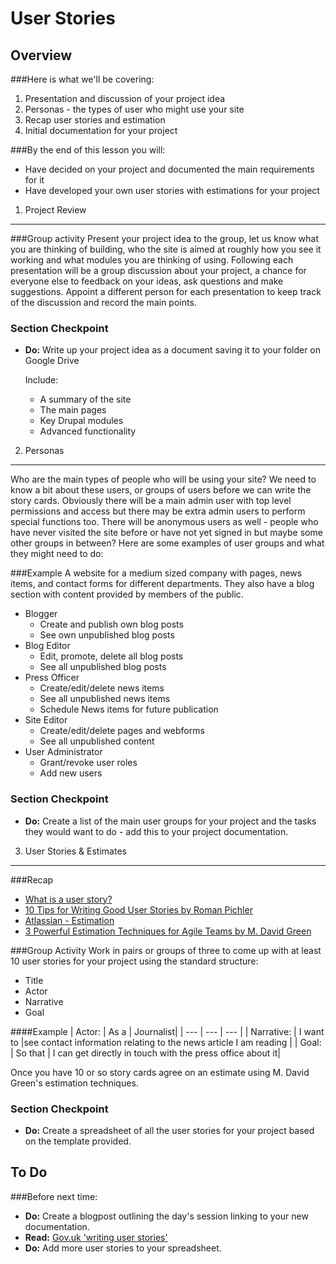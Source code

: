 User Stories
============

Overview
--------
###Here is what we'll be covering:

1. Presentation and discussion of your project idea
2. Personas - the types of user who might use your site
3. Recap user stories and estimation 
4. Initial documentation for your project

###By the end of this lesson you will:

* Have decided on your project and documented the main requirements for it
* Have developed your own user stories with estimations for your project


1) Project Review
-----------------
###Group activity
Present your project idea to the group, let us know what you are thinking of building, who the site is aimed at roughly how you see it working and what modules you are thinking of using. Following each presentation will be a group discussion about your project, a chance for everyone else to feedback on your ideas, ask questions and make suggestions. Appoint a different person for each presentation to keep track of the discussion and record the main points.

### Section Checkpoint

* __Do:__ Write up your project idea as a document saving it to your folder on Google Drive

  Include:
  * A summary of the site
  * The main pages
  * Key Drupal modules
  * Advanced functionality

2) Personas
-----------
Who are the main types of people who will be using your site? We need to know a bit about these users, or groups of users before we can write the story cards. Obviously there will be a main admin user with top level permissions and access but there may be extra admin users to perform special functions too. There will be anonymous users as well - people who have never visited the site before or have not yet signed in but maybe some other groups in between? Here are some examples of user groups and what they might need to do:

###Example
A website for a medium sized company with pages, news items, and contact forms for different departments. They also have a blog section with content provided by members of the public.

* Blogger
  * Create and publish own blog posts
  * See own unpublished blog posts
* Blog Editor
  * Edit, promote, delete all blog posts
  * See all unpublished blog posts
* Press Officer 
  * Create/edit/delete news items
  * See all unpublished news items
  * Schedule News items for future publication
* Site Editor
  * Create/edit/delete pages and webforms
  * See all unpublished content
* User Administrator
  * Grant/revoke user roles
  * Add new users

### Section Checkpoint
* __Do:__ Create a list of the main user groups for your project and the tasks they would want to do - add this to your project documentation.

3) User Stories & Estimates
---------------------------
###Recap
* [What is a user story?](https://www.mountaingoatsoftware.com/agile/user-stories)
* [10 Tips for Writing Good User Stories by Roman Pichler](http://www.romanpichler.com/blog/10-tips-writing-good-user-stories/)
* [Atlassian - Estimation](https://www.atlassian.com/agile/estimation/)
* [3 Powerful Estimation Techniques for Agile Teams by M. David Green](http://www.sitepoint.com/3-powerful-estimation-techniques-for-agile-teams/)

###Group Activity
Work in pairs or groups of three to come up with at least 10 user stories for your project using the standard structure:

* Title
* Actor
* Narrative
* Goal

####Example
| Actor: | As a | Journalist|
| --- | --- | --- |
| Narrative: | I want to |see contact information relating to the news article I am reading |
| Goal: | So that	| I can get directly in touch with the press office about it|

Once you have 10 or so story cards agree on an estimate using M. David Green's estimation techniques.

### Section Checkpoint
* __Do:__ Create a spreadsheet of all the user stories for your project based on the template provided.

To Do
-----
###Before next time:
* __Do:__ Create a blogpost outlining the day's session linking to your new documentation.
* __Read:__ [Gov.uk 'writing user stories'](https://www.gov.uk/service-manual/agile/writing-user-stories.html)
* __Do:__ Add more user stories to your spreadsheet.